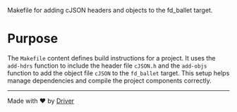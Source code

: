 <!--------------------------------------------------------------------------------->
<!-- IMPORTANT: This file is auto-generated by Driver (https://driver.ai). -------->
<!-- Manual edits may be overwritten on future commits. --------------------------->
<!--------------------------------------------------------------------------------->

Makefile for adding cJSON headers and objects to the fd_ballet target.

# Purpose
The `Makefile` content defines build instructions for a project. It uses the `add-hdrs` function to include the header file `cJSON.h` and the `add-objs` function to add the object file `cJSON` to the `fd_ballet` target. This setup helps manage dependencies and compile the project components correctly.

---
Made with ❤️ by [Driver](https://www.driver.ai/)